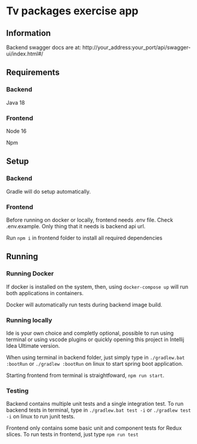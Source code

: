 # Tv packages exercise app

## Information

Backend swagger docs are at: http://your_address:your_port/api/swagger-ui/index.html#/

## Requirements

### Backend

Java 18

### Frontend

Node 16

Npm

## Setup

### Backend

Gradle will do setup automatically.

### Frontend

Before running on docker or locally, frontend needs .env file.
Check .env.example. Only thing that it needs is backend api url.

Run
`npm i`
in frontend folder to install all required dependencies

## Running

### Running Docker

If docker is installed on the system, then, using
`docker-compose up` will run both applications in containers.

Docker will automatically run tests during backend image build.

### Running locally

Ide is your own choice and completly optional, possible to run using terminal or
using vscode plugins or quickly opening this project in Intellij Idea Ultimate version.

When using terminal in backend folder, just simply type in `./gradlew.bat :bootRun`
or `./gradlew :bootRun` on linux to start spring boot application.

Starting frontend from terminal is straightfoward, `npm run start`.

### Testing

Backend contains multiple unit tests and a single integration test.
To run backend tests in terminal, type in `./gradlew.bat test -i`
or `./gradlew test -i` on linux to run junit tests.

Frontend only contains some basic unit and component tests for Redux slices.
To run tests in frontend, just type `npm run test`
